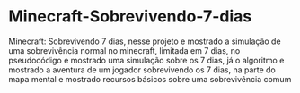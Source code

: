 # Minecraft-Sobrevivendo-7-dias
Minecraft: Sobrevivendo 7 dias, nesse projeto e mostrado a simulação de uma sobrevivência normal no minecraft, limitada em 7 dias, no pseudocódigo e mostrado uma simulação sobre os 7 dias, já o algoritmo e mostrado a aventura de um jogador sobrevivendo os 7 dias, na parte do mapa mental e mostrado recursos básicos sobre uma sobrevivência comum

